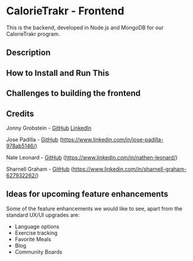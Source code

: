 CalorieTrakr - Frontend
======
This is the backend, developed in Node.js and MongoDB for our CalorieTrakr program.

Description
------


How to Install and Run This
------



Challenges to building the frontend
------



Credits
------
Jonny Grobstein - [GitHub](https://github.com/jonnygrobstein) [LinkedIn](https://www.linkedin.com/in/jonnygrobstein/)

Jose Padilla - [GitHub](https://github.com/JpadillaCoding) (https://www.linkedin.com/in/jose-padilla-978ab5146/)

Nate Leonard - [GitHub](https://github.com/nateleo91) (https://www.linkedin.com/in/nathen-leonard/)

Sharnell Graham - [GitHub](https://github.com/SharnellGraham) (https://www.linkedin.com/in/sharnell-graham-627932262/)


Ideas for upcoming feature enhancements
------
Some of the feature enhancements we would like to see, apart from the standard UX/UI upgrades are:

* Language options
* Exercise tracking
* Favorite Meals
* Blog
* Community Boards
